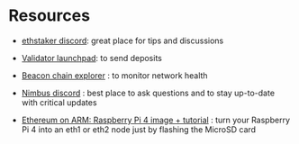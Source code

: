 # Resources

 - [ethstaker discord](https://discord.com/invite/e84CFep): great place for tips and discussions

 - [Validator launchpad](https://launchpad.ethereum.org): to send deposits

 - [Beacon chain explorer](https://beaconcha.in/) : to monitor network health

 - [Nimbus discord](https://discord.com/invite/XRxWahP) : best place to ask questions and to stay up-to-date with critical updates

 - [Ethereum on ARM: Raspberry Pi 4 image + tutorial](https://www.reddit.com/r/ethereum/comments/gf3nhg/ethereum_on_arm_raspberry_pi_4_images_release/) : turn your Raspberry Pi 4 into an eth1 or eth2 node just by flashing the MicroSD card

